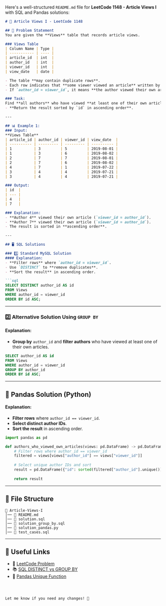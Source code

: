 Here's a well-structured `README.md` file for **LeetCode 1148 - Article Views I** with SQL and Pandas solutions:

```md
# 📰 Article Views I - LeetCode 1148

## 📌 Problem Statement
You are given the **Views** table that records article views.

### Views Table
| Column Name | Type |
| ----------- | ---- |
| article_id  | int  |
| author_id   | int  |
| viewer_id   | int  |
| view_date   | date |

- The table **may contain duplicate rows**.
- Each row indicates that **some viewer viewed an article** written by some author on a specific date.
- If `author_id = viewer_id`, it means **the author viewed their own article**.

### Task:
Find **all authors** who have viewed **at least one of their own articles**.
- **Return the result sorted by `id` in ascending order**.

---

## 📊 Example 1:
### Input:
**Views Table**
| article_id | author_id | viewer_id | view_date  |
| ---------- | --------- | --------- | ---------- |
| 1          | 3         | 5         | 2019-08-01 |
| 1          | 3         | 6         | 2019-08-02 |
| 2          | 7         | 7         | 2019-08-01 |
| 2          | 7         | 6         | 2019-08-02 |
| 4          | 7         | 1         | 2019-07-22 |
| 3          | 4         | 4         | 2019-07-21 |
| 3          | 4         | 4         | 2019-07-21 |

### Output:
| id  |
| --- |
| 4   |
| 7   |

### Explanation:
- **Author 4** viewed their own article (`viewer_id = author_id`).
- **Author 7** viewed their own article (`viewer_id = author_id`).
- The result is sorted in **ascending order**.

---

## 🖥 SQL Solutions

### 1️⃣ Standard MySQL Solution
#### Explanation:
- **Filter rows** where `author_id = viewer_id`.
- Use `DISTINCT` to **remove duplicates**.
- **Sort the result** in ascending order.

```sql
SELECT DISTINCT author_id AS id
FROM Views
WHERE author_id = viewer_id
ORDER BY id ASC;
```

---

### 2️⃣ Alternative Solution Using `GROUP BY`
#### Explanation:
- **Group by** `author_id` and **filter authors** who have viewed at least one of their own articles.

```sql
SELECT author_id AS id
FROM Views
WHERE author_id = viewer_id
GROUP BY author_id
ORDER BY id ASC;
```

---

## 🐍 Pandas Solution (Python)
#### Explanation:
- **Filter rows** where `author_id == viewer_id`.
- **Select distinct author IDs**.
- **Sort the result** in ascending order.

```python
import pandas as pd

def authors_who_viewed_own_articles(views: pd.DataFrame) -> pd.DataFrame:
    # Filter rows where author_id == viewer_id
    filtered = views[views["author_id"] == views["viewer_id"]]
    
    # Select unique author IDs and sort
    result = pd.DataFrame({"id": sorted(filtered["author_id"].unique())})
    
    return result
```

---

## 📁 File Structure
```
📂 Article-Views-I
│── 📜 README.md
│── 📜 solution.sql
│── 📜 solution_group_by.sql
│── 📜 solution_pandas.py
│── 📜 test_cases.sql
```

---

## 🔗 Useful Links
- 📖 [LeetCode Problem](https://leetcode.com/problems/article-views-i/)
- 📚 [SQL DISTINCT vs GROUP BY](https://www.w3schools.com/sql/sql_distinct.asp)
- 🐍 [Pandas Unique Function](https://pandas.pydata.org/docs/reference/api/pandas.Series.unique.html)
```



Let me know if you need any changes! 🚀